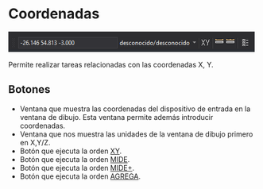 # Coordenadas

![Barra de herramientas Coordenadas](../../../../.gitbook/assets/coordenadas.png)

Permite realizar tareas relacionadas con las coordenadas X, Y.

## Botones

* Ventana que muestra las coordenadas del dispositivo de entrada en la ventana de dibujo. Esta ventana permite además introducir coordenadas.
* Ventana que nos muestra las unidades de la ventana de dibujo primero en X,Y/Z.
* Botón que ejecuta la orden [XY](../ventana-de-dibujo/ordenes/x/xy.md).
* Botón que ejecuta la orden [MIDE](../ventana-de-dibujo/ordenes/m/mide.md).
* Botón que ejecuta la orden [MIDE+](../ventana-de-dibujo/ordenes/m/mide-mas.md).
* Botón que ejecuta la orden [AGREGA](../ventana-de-dibujo/ordenes/a/agrega.md).

